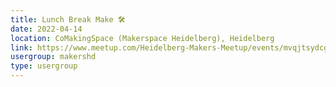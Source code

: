 ```yaml
---
title: Lunch Break Make 🛠️
date: 2022-04-14
location: CoMakingSpace (Makerspace Heidelberg), Heidelberg
link: https://www.meetup.com/Heidelberg-Makers-Meetup/events/mvqjtsydcgbsb/
usergroup: makershd
type: usergroup
---
```


